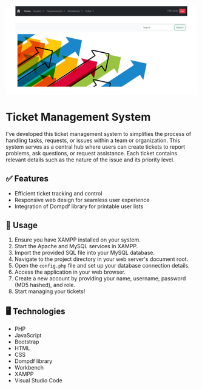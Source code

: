<div>
  <img src="images/print.png" alt="print">
</div>

# Ticket Management System

I've developed this ticket management system to simplifies the process of handling tasks, requests, or issues within a team or organization. This system serves as a central hub where users can create tickets to report problems, ask questions, or request assistance. Each ticket contains relevant details such as the nature of the issue and its priority level.

## ✅ Features
- Efficient ticket tracking and control
- Responsive web design for seamless user experience
- Integration of Dompdf library for printable user lists

## 📜 Usage
1. Ensure you have XAMPP installed on your system.
2. Start the Apache and MySQL services in XAMPP.
3. Import the provided SQL file into your MySQL database.
4. Navigate to the project directory in your web server's document root.
5. Open the `config.php` file and set up your database connection details.
6. Access the application in your web browser.
7. Create a new account by providing your name, username, password (MD5 hashed), and role.
8. Start managing your tickets!

## 🖥️ Technologies 
- PHP 
- JavaScript
- Bootstrap
- HTML
- CSS
- Dompdf library
- Workbench
- XAMPP
- Visual Studio Code
